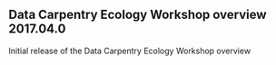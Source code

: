 ## Data Carpentry Ecology Workshop overview 2017.04.0

Initial release of the Data Carpentry Ecology Workshop overview
